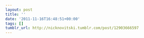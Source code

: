 ```yaml
---
layout: post
title: ''
date: '2011-11-16T16:48:51+00:00'
tags: []
tumblr_url: http://nicknovitski.tumblr.com/post/12903666597
---
```

